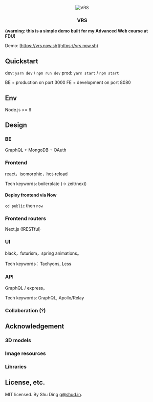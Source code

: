 <p align="center">
  <img src ="doc/vrs-logo.png" alt="VRS"/>
  <h3 align="center">VRS</h3>
</p>

**(warning: this is a simple demo built for my Advanced Web course at FDU)**

Demo: [https://vrs.now.sh](https://vrs.now.sh)

## Quickstart
dev: `yarn dev` / `npm run dev`
prod: `yarn start` / `npm start`

BE + production on port 3000
FE + development on port 8080

## Env
Node.js >= 6

## Design

### BE
GraphQL + MongoDB + OAuth

### Frontend
react，isomorphic，hot-reload

Tech keywords: boilerplate (-> zeit/next)

#### Deploy frontend via Now
`cd public` then `now`

### Frontend routers
Next.js (!RESTful)

### UI
black，futurism，spring animations。

Tech keywords：Tachyons, Less

### API
GraphQL / express。

Tech keywords: GraphQL, Apollo/Relay

### Collaboration (?)

## Acknowledgement
### 3D models
### Image resources
### Libraries

## License, etc.
MIT licensed. By Shu Ding <g@shud.in>.
